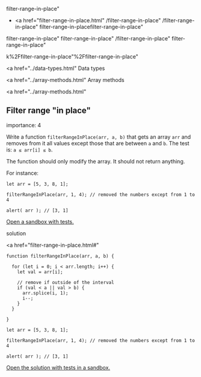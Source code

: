 filter-range-in-place"

-   <a href="filter-range-in-place.html"
    /filter-range-in-place"
    /filter-range-in-place"
    filter-range-in-placefilter-range-in-place"

<!-- -->

filter-range-in-place"
filter-range-in-place"
/filter-range-in-place"
filter-range-in-place"

k%2Ffilter-range-in-place"%2Ffilter-range-in-place" </a>

<a href="../data-types.html" Data types</span></a>

<a href="../array-methods.html" Array methods</span></a>

<a href="../array-methods.html"

## Filter range "in place"

<span class="task__importance" title="How important is the task, from 1 to 5">importance: 4</span>

Write a function `filterRangeInPlace(arr, a, b)` that gets an array `arr` and removes from it all values except those that are between `a` and `b`. The test is: `a ≤ arr[i] ≤ b`.

The function should only modify the array. It should not return anything.

For instance:

    let arr = [5, 3, 8, 1];

    filterRangeInPlace(arr, 1, 4); // removed the numbers except from 1 to 4

    alert( arr ); // [3, 1]

[Open a sandbox with tests.](https://plnkr.co/edit/mSfnPWlrdfb1Tcpu?p=preview)

solution

<a href="filter-range-in-place.html#"
<a href="filter-range-in-place.html#" class="toolbar__button toolbar__button_edit" title="open in sandbox"></a>

    function filterRangeInPlace(arr, a, b) {

      for (let i = 0; i < arr.length; i++) {
        let val = arr[i];

        // remove if outside of the interval
        if (val < a || val > b) {
          arr.splice(i, 1);
          i--;
        }
      }

    }

    let arr = [5, 3, 8, 1];

    filterRangeInPlace(arr, 1, 4); // removed the numbers except from 1 to 4

    alert( arr ); // [3, 1]

[Open the solution with tests in a sandbox.](https://plnkr.co/edit/o8KyEG4ZvVkvnw0E?p=preview)
